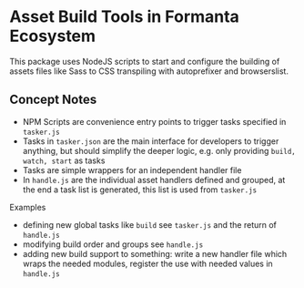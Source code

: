 # Asset Build Tools in Formanta Ecosystem

This package uses NodeJS scripts to start and configure the building of assets files like Sass to CSS transpiling with autoprefixer and browserslist.

## Concept Notes

- NPM Scripts are convenience entry points to trigger tasks specified in `tasker.js`
- Tasks in `tasker.json` are the main interface for developers to trigger anything, but should simplify the deeper logic, e.g. only providing `build, watch, start` as tasks
- Tasks are simple wrappers for an independent handler file
- In `handle.js` are the individual asset handlers defined and grouped, at the end a task list is generated, this list is used from `tasker.js`

Examples

- defining new global tasks like `build` see `tasker.js` and the return of `handle.js`
- modifying build order and groups see `handle.js`
- adding new build support to something: write a new handler file which wraps the needed modules, register the use with needed values in `handle.js` 